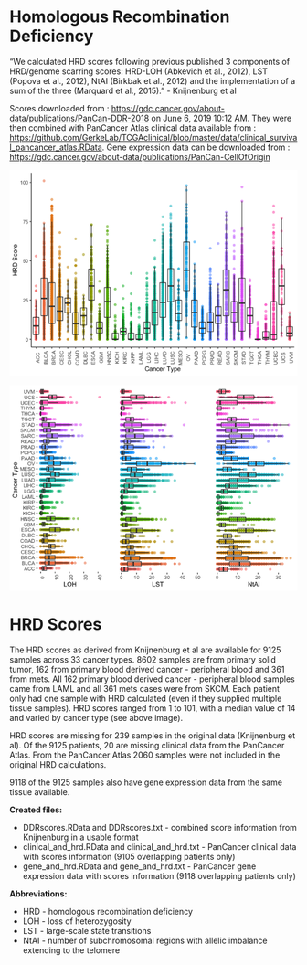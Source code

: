 Homologous Recombination Deficiency
================

“We calculated HRD scores following previous published 3 components of
HRD/genome scarring scores: HRD-LOH (Abkevich et al., 2012), LST (Popova
et al., 2012), NtAI (Birkbak et al., 2012) and the implementation of a
sum of the three (Marquard et al., 2015).” - Knijnenburg et al

Scores downloaded from :
<https://gdc.cancer.gov/about-data/publications/PanCan-DDR-2018> on June
6, 2019 10:12 AM. They were then combined with PanCancer Atlas clinical
data available from :
<https://github.com/GerkeLab/TCGAclinical/blob/master/data/clinical_survival_pancancer_atlas.RData>.
Gene expression data can be downloaded from :
<https://gdc.cancer.gov/about-data/publications/PanCan-CellOfOrigin>

![](README_files/figure-gfm/HRD_by_cancer-1.png)<!-- -->

![](README_files/figure-gfm/HRD_subtypes_by_cancer-1.png)<!-- -->

# HRD Scores

The HRD scores as derived from Knijnenburg et al are available for 9125
samples across 33 cancer types. 8602 samples are from primary solid
tumor, 162 from primary blood derived cancer - peripheral blood and 361
from mets. All 162 primary blood derived cancer - peripheral blood
samples came from LAML and all 361 mets cases were from SKCM. Each
patient only had one sample with HRD calculated (even if they supplied
multiple tissue samples). HRD scores ranged from 1 to 101, with a median
value of 14 and varied by cancer type (see above image).

HRD scores are missing for 239 samples in the original data (Knijnenburg
et al). Of the 9125 patients, 20 are missing clinical data from the
PanCancer Atlas. From the PanCancer Atlas 2060 samples were not included
in the original HRD calculations.

9118 of the 9125 samples also have gene expression data from the same
tissue available.

**Created files:**

  - DDRscores.RData and DDRscores.txt - combined score information from
    Knijnenburg in a usable format
  - clinical\_and\_hrd.RData and clinical\_and\_hrd.txt - PanCancer
    clinical data with scores information (9105 overlapping patients
    only)
  - gene\_and\_hrd.RData and gene\_and\_hrd.txt - PanCancer gene
    expression data with scores information (9118 overlapping patients
    only)

**Abbreviations:**

  - HRD - homologous recombination deficiency
  - LOH - loss of heterozygosity
  - LST - large-scale state transitions
  - NtAI - number of subchromosomal regions with allelic imbalance
    extending to the telomere
